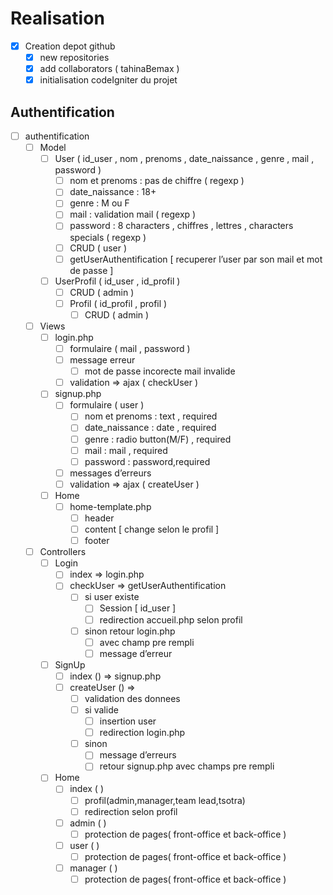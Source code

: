 # Realisation

- [x] Creation depot github
    - [x] new repositories
    - [x] add collaborators ( tahinaBemax )
    - [x] initialisation codeIgniter du projet

## Authentification

- [ ]  authentification
    - [ ]  Model
        - [ ]  User ( id_user , nom , prenoms , date_naissance , genre , mail , password )
            - [ ]  nom et prenoms : pas de chiffre ( regexp )
            - [ ]  date_naissance : 18+
            - [ ]  genre : M ou F
            - [ ]  mail : validation mail ( regexp )
            - [ ]  password : 8 characters , chiffres , lettres , characters specials ( regexp )
            - [ ]  CRUD ( user )
            - [ ]  getUserAuthentification [ recuperer l’user par son mail et mot de passe ]
        - [ ]  UserProfil ( id_user , id_profil )
            - [ ]  CRUD ( admin )
            - [ ]  Profil ( id_profil , profil )
                - [ ]  CRUD ( admin )
    - [ ]  Views
        - [ ]  login.php
            - [ ]  formulaire ( mail , password )
            - [ ]  message erreur
                - [ ]  mot de passe incorecte mail invalide
            - [ ]  validation ⇒ ajax ( checkUser )
        - [ ]  signup.php
            - [ ]  formulaire ( user )
                - [ ]  nom et prenoms : text , required
                - [ ]  date_naissance : date , required
                - [ ]  genre : radio button(M/F) , required
                - [ ]  mail : mail , required
                - [ ]  password : password,required
            - [ ]  messages d’erreurs
            - [ ]  validation  ⇒ ajax ( createUser )
        - [ ]  Home
            - [ ]  home-template.php
                - [ ]  header
                - [ ]  content [ change selon le profil ]
                - [ ]  footer
    - [ ]  Controllers
        - [ ]  Login
            - [ ]  index ⇒ login.php
            - [ ]  checkUser ⇒ getUserAuthentification
                - [ ]  si user existe
                    - [ ]  Session [  id_user ]
                    - [ ]  redirection accueil.php selon profil
                - [ ]  sinon retour login.php
                    - [ ]  avec champ pre rempli
                    - [ ]  message d’erreur
        - [ ]  SignUp
            - [ ]  index () ⇒ signup.php
            - [ ]  createUser () ⇒
                - [ ]  validation des donnees
                - [ ]  si valide
                    - [ ]  insertion user
                    - [ ]  redirection login.php
                - [ ]  sinon
                    - [ ]  message d’erreurs
                    - [ ]  retour signup.php avec champs pre rempli
        - [ ]  Home
            - [ ]  index ( )
                - [ ]  profil(admin,manager,team lead,tsotra)
                - [ ]  redirection selon profil
            - [ ]  admin ( )
                - [ ]  protection de pages( front-office et back-office )
            - [ ]  user ( )
                - [ ]  protection de pages( front-office et back-office )
            - [ ]  manager ( )
                - [ ]  protection de pages( front-office et back-office )
